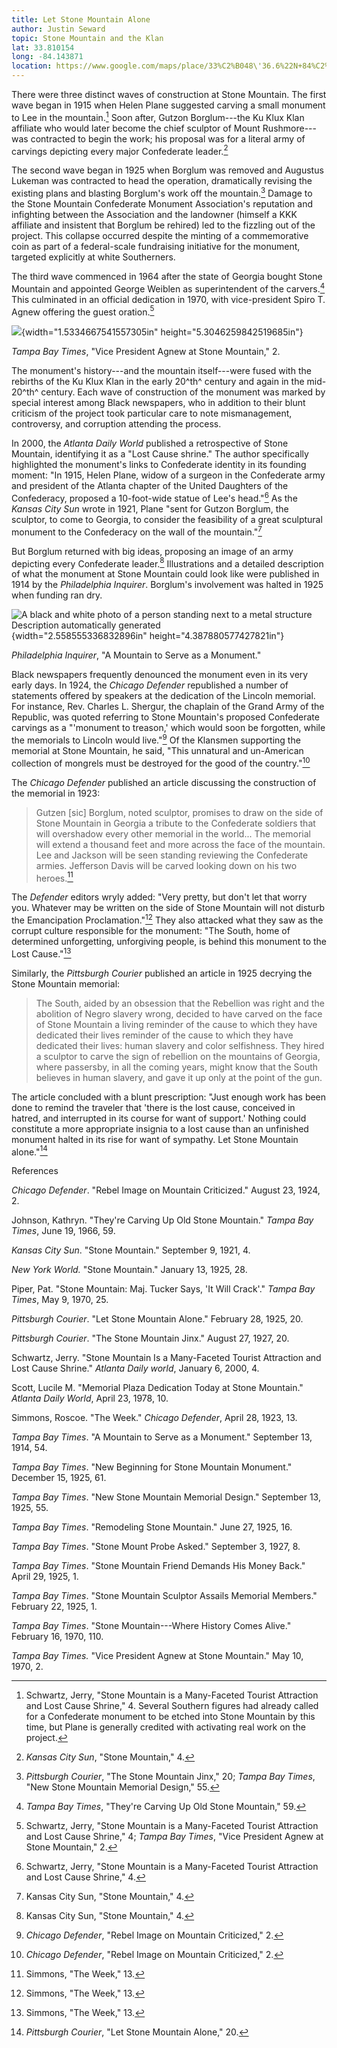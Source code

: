 ```yaml
---
title: Let Stone Mountain Alone
author: Justin Seward
topic: Stone Mountain and the Klan
lat: 33.810154
long: -84.143871
location: https://www.google.com/maps/place/33%C2%B048\'36.6%22N+84%C2%B008\'37.9%22W/@33.810154,-84.143871,17z/data=!3m1!4b1!4m13!1m8!3m7!1s0x88f5af24c25d5bbb:0x4119e5c541409adc!2sStone+Mountain,+GA!3b1!8m2!3d33.8081608!4d-84.170196!16zL20vMHJ2emY!3m3!8m2!3d33.810154!4d-84.143871?entry=ttu
---
```

There were three distinct waves of construction at Stone Mountain. The
first wave began in 1915 when Helen Plane suggested carving a small
monument to Lee in the mountain.[^1] Soon after, Gutzon Borglum---the Ku
Klux Klan affiliate who would later become the chief sculptor of Mount
Rushmore---was contracted to begin the work; his proposal was for a
literal army of carvings depicting every major Confederate leader.[^2]

The second wave began in 1925 when Borglum was removed and Augustus
Lukeman was contracted to head the operation, dramatically revising the
existing plans and blasting Borglum's work off the mountain.[^3] Damage
to the Stone Mountain Confederate Monument Association's reputation and
infighting between the Association and the landowner (himself a KKK
affiliate and insistent that Borglum be rehired) led to the fizzling out
of the project. This collapse occurred despite the minting of a
commemorative coin as part of a federal-scale fundraising initiative for
the monument, targeted explicitly at white Southerners.

The third wave commenced in 1964 after the state of Georgia bought Stone
Mountain and appointed George Weiblen as superintendent of the
carvers.[^4] This culminated in an official dedication in 1970, with
vice-president Spiro T. Agnew offering the guest oration.[^5]

![](media/image1.png){width="1.5334667541557305in"
height="5.3046259842519685in"}

*Tampa Bay Times*, "Vice President Agnew at Stone Mountain," 2.

The monument's history---and the mountain itself---were fused with the
rebirths of the Ku Klux Klan in the early 20^th^ century and again in
the mid-20^th^ century. Each wave of construction of the monument was
marked by special interest among Black newspapers, who in addition to
their blunt criticism of the project took particular care to note
mismanagement, controversy, and corruption attending the process.

In 2000, the *Atlanta Daily World* published a retrospective of Stone
Mountain, identifying it as a "Lost Cause shrine." The author
specifically highlighted the monument's links to Confederate identity in
its founding moment: "In 1915, Helen Plane, widow of a surgeon in the
Confederate army and president of the Atlanta chapter of the United
Daughters of the Confederacy, proposed a 10-foot-wide statue of Lee's
head."[^6] As the *Kansas City Sun* wrote in 1921, Plane "sent for
Gutzon Borglum, the sculptor, to come to Georgia, to consider the
feasibility of a great sculptural monument to the Confederacy on the
wall of the mountain."[^7]

But Borglum returned with big ideas, proposing an image of an army
depicting every Confederate leader.[^8] Illustrations and a detailed
description of what the monument at Stone Mountain could look like were
published in 1914 by the *Philadelphia Inquirer*. Borglum's involvement
was halted in 1925 when funding ran dry.

![A black and white photo of a person standing next to a metal structure
Description automatically
generated](media/image2.png){width="2.558555336832896in"
height="4.387880577427821in"}

*Philadelphia Inquirer*, "A Mountain to Serve as a Monument."

Black newspapers frequently denounced the monument even in its very
early days. In 1924, the *Chicago Defender* republished a number of
statements offered by speakers at the dedication of the Lincoln
memorial. For instance, Rev. Charles L. Shergur, the chaplain of the
Grand Army of the Republic, was quoted referring to Stone Mountain's
proposed Confederate carvings as a "'monument to treason,' which would
soon be forgotten, while the memorials to Lincoln would live."[^9] Of
the Klansmen supporting the memorial at Stone Mountain, he said, "This
unnatural and un-American collection of mongrels must be destroyed for
the good of the country."[^10]

The *Chicago Defender* published an article discussing the construction
of the memorial in 1923:

> Gutzen \[sic\] Borglum, noted sculptor, promises to draw on the side
> of Stone Mountain in Georgia a tribute to the Confederate soldiers
> that will overshadow every other memorial in the world... The memorial
> will extend a thousand feet and more across the face of the mountain.
> Lee and Jackson will be seen standing reviewing the Confederate
> armies. Jefferson Davis will be carved looking down on his two
> heroes.[^11]

The *Defender* editors wryly added: "Very pretty, but don't let that
worry you. Whatever may be written on the side of Stone Mountain will
not disturb the Emancipation Proclamation."[^12] They also attacked what
they saw as the corrupt culture responsible for the monument: "The
South, home of determined unforgetting, unforgiving people, is behind
this monument to the Lost Cause."[^13]

Similarly, the *Pittsburgh Courier* published an article in 1925
decrying the Stone Mountain memorial:

> The South, aided by an obsession that the Rebellion was right and the
> abolition of Negro slavery wrong, decided to have carved on the face
> of Stone Mountain a living reminder of the cause to which they have
> dedicated their lives reminder of the cause to which they have
> dedicated their lives: human slavery and color selfishness. They hired
> a sculptor to carve the sign of rebellion on the mountains of Georgia,
> where passersby, in all the coming years, might know that the South
> believes in human slavery, and gave it up only at the point of the
> gun.

The article concluded with a blunt prescription: "Just enough work has
been done to remind the traveler that 'there is the lost cause,
conceived in hatred, and interrupted in its course for want of support.'
Nothing could constitute a more appropriate insignia to a lost cause
than an unfinished monument halted in its rise for want of sympathy. Let
Stone Mountain alone."[^14]

References

*Chicago Defender*. "Rebel Image on Mountain Criticized." August 23,
1924, 2.

Johnson, Kathryn. "They're Carving Up Old Stone Mountain." *Tampa Bay
Times*, June 19, 1966, 59.

*Kansas City Sun*. "Stone Mountain." September 9, 1921, 4.

*New York World.* "Stone Mountain." January 13, 1925, 28.

Piper, Pat. "Stone Mountain: Maj. Tucker Says, 'It Will Crack'." *Tampa
Bay Times*, May 9, 1970, 25.

*Pittsburgh Courier*. "Let Stone Mountain Alone." February 28, 1925, 20.

*Pittsburgh Courier*. "The Stone Mountain Jinx." August 27, 1927, 20.

Schwartz, Jerry. "Stone Mountain Is a Many-Faceted Tourist Attraction
and Lost Cause Shrine." *Atlanta Daily world*, January 6, 2000, 4.

Scott, Lucile M. "Memorial Plaza Dedication Today at Stone Mountain."
*Atlanta Daily World*, April 23, 1978, 10.

Simmons, Roscoe. "The Week." *Chicago Defender*, April 28, 1923, 13.

*Tampa Bay Times*. "A Mountain to Serve as a Monument." September 13,
1914, 54.

*Tampa Bay Times*. "New Beginning for Stone Mountain Monument." December
15, 1925, 61.

*Tampa Bay Times*. "New Stone Mountain Memorial Design." September 13,
1925, 55.

*Tampa Bay Times*. "Remodeling Stone Mountain." June 27, 1925, 16.

*Tampa Bay Times*. "Stone Mount Probe Asked." September 3, 1927, 8.

*Tampa Bay Times*. "Stone Mountain Friend Demands His Money Back." April
29, 1925, 1.

*Tampa Bay Times*. "Stone Mountain Sculptor Assails Memorial Members."
February 22, 1925, 1.

*Tampa Bay Times*. "Stone Mountain---Where History Comes Alive."
February 16, 1970, 110.

*Tampa Bay Times.* "Vice President Agnew at Stone Mountain." May 10,
1970, 2.

[^1]: Schwartz, Jerry, "Stone Mountain is a Many-Faceted Tourist
    Attraction and Lost Cause Shrine," 4. Several Southern figures had
    already called for a Confederate monument to be etched into Stone
    Mountain by this time, but Plane is generally credited with
    activating real work on the project.

[^2]: *Kansas City Sun*, "Stone Mountain," 4.

[^3]: *Pittsburgh Courier*, "The Stone Mountain Jinx," 20; *Tampa Bay
    Times*, "New Stone Mountain Memorial Design," 55.

[^4]: *Tampa Bay Times*, "They're Carving Up Old Stone Mountain," 59.

[^5]: Schwartz, Jerry, "Stone Mountain is a Many-Faceted Tourist
    Attraction and Lost Cause Shrine," 4; *Tampa Bay Times*, "Vice
    President Agnew at Stone Mountain," 2.

[^6]: Schwartz, Jerry, "Stone Mountain is a Many-Faceted Tourist
    Attraction and Lost Cause Shrine," 4.

[^7]: Kansas City Sun, "Stone Mountain," 4.

[^8]: Kansas City Sun, "Stone Mountain," 4.

[^9]: *Chicago Defender*, "Rebel Image on Mountain Criticized," 2.

[^10]: *Chicago Defender*, "Rebel Image on Mountain Criticized," 2.

[^11]: Simmons, "The Week," 13.

[^12]: Simmons, "The Week," 13.

[^13]: Simmons, "The Week," 13.

[^14]: *Pittsburgh Courier*, "Let Stone Mountain Alone," 20.
